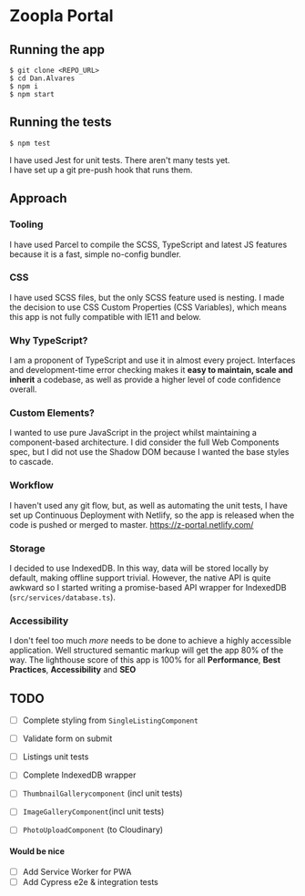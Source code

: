 # Zoopla Portal


## Running the app
    $ git clone <REPO_URL>  
    $ cd Dan.Alvares  
    $ npm i  
    $ npm start 

## Running the tests
    $ npm test

I have used Jest for unit tests. There aren't many tests yet.   
I have set up a git pre-push hook that runs them.

## Approach

### Tooling
I have used Parcel to compile the SCSS, TypeScript and latest JS features because it is a fast, simple no-config bundler.

### CSS
I have used SCSS files, but the only SCSS feature used is nesting. I made the decision to use CSS Custom Properties (CSS Variables), which means this app is not fully compatible with IE11 and below.

### Why TypeScript?
I am a proponent of TypeScript and use it in almost every project. Interfaces and development-time error checking makes it **easy to maintain, scale and inherit** a codebase, as well as provide a higher level of code confidence overall.

### Custom Elements?
I wanted to use pure JavaScript in the project whilst maintaining a component-based architecture. I did consider the full Web Components spec, but I did not use the Shadow DOM because I wanted the base styles to cascade.

### Workflow
I haven't used any git flow, but, as well as automating the unit tests, I have set up Continuous Deployment with Netlify, so the app is released when the code is pushed or merged to master. https://z-portal.netlify.com/

### Storage
I decided to use IndexedDB. In this way, data will be stored locally by default, making offline support trivial. However, the native API is quite awkward so I started writing a promise-based API wrapper for IndexedDB (`src/services/database.ts`).

### Accessibility
I don't feel too much _more_ needs to be done to achieve a highly accessible application. Well structured semantic markup will get the app 80% of the way. The lighthouse score of this app is 100% for all **Performance**, **Best Practices**, **Accessibility** and **SEO**


## TODO
- [ ] Complete styling from `SingleListingComponent`
- [ ] Validate form on submit
- [ ] Listings unit tests
- [ ] Complete IndexedDB wrapper
- [ ] `ThumbnailGallerycomponent` (incl unit tests)
- [ ] `ImageGalleryComponent`(incl unit tests)
- [ ] `PhotoUploadComponent` (to Cloudinary)


#### Would be nice
- [ ] Add Service Worker for PWA
- [ ] Add Cypress e2e & integration tests